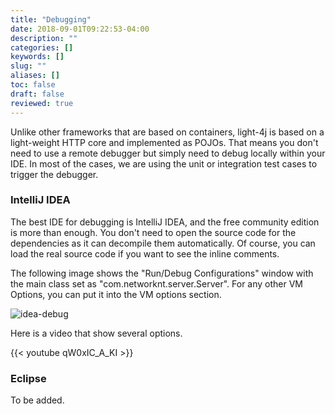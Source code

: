 ```yaml
---
title: "Debugging"
date: 2018-09-01T09:22:53-04:00
description: ""
categories: []
keywords: []
slug: ""
aliases: []
toc: false
draft: false
reviewed: true
---
```


Unlike other frameworks that are based on containers, light-4j is based on a light-weight HTTP core and implemented as POJOs. That means you don't need to use a remote debugger but simply need to debug locally within your IDE. In most of the cases, we are using the unit or integration test cases to trigger the debugger. 

### IntelliJ IDEA

The best IDE for debugging is IntelliJ IDEA, and the free community edition is more than enough. You don't need to open the source code for the dependencies as it can decompile them automatically. Of course, you can load the real source code if you want to see the inline comments. 

The following image shows the "Run/Debug Configurations" window with the main class set as "com.networknt.server.Server". For any other VM Options, you can put it into the VM options section. 

![idea-debug](/images/idea-debug.png)

Here is a video that show several options. 

{{< youtube qW0xIC_A_KI >}}


### Eclipse

To be added.
